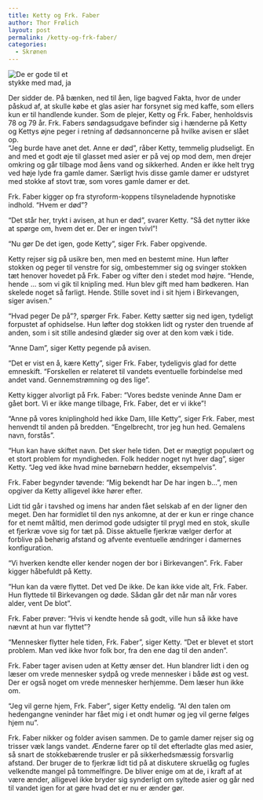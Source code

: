 ```yaml
---
title: Ketty og Frk. Faber
author: Thor Frølich
layout: post
permalink: /ketty-og-frk-faber/
categories:
  - Skrønen
---
```

<div class="bitImage bitRight" style="width: 148px">
  <img src="http://www.abekat.net/wp-content/images/asier_01.jpg" alt="De er gode til et stykke med mad, ja" /></p>
</div>

Der sidder de. På bænken, ned til åen, lige bagved Fakta, hvor de under påskud af, at skulle købe et glas asier har forsynet sig med kaffe, som ellers kun er til handlende kunder. Som de plejer, Ketty og Frk. Faber, henholdsvis 78 og 79 år. Frk. Fabers søndagsudgave befinder sig i hænderne på Ketty og Kettys øjne peger i retning af dødsannoncerne på hvilke avisen er slået op.  
“Jeg burde have anet det. Anne er død”, råber Ketty, temmelig pludseligt. En and med et godt øje til glasset med asier er på vej op mod dem, men drejer omkring og går tilbage mod åens vand og sikkerhed. Anden er ikke helt tryg ved høje lyde fra gamle damer. Særligt hvis disse gamle damer er udstyret med stokke af stovt træ, som vores gamle damer er det.

Frk. Faber kigger op fra styroform-koppens tilsyneladende hypnotiske indhold. “Hvem er død”?

“Det står her, trykt i avisen, at hun er død”, svarer Ketty. “Så det nytter ikke at spørge om, hvem det er. Der er ingen tvivl”!

“Nu gør De det igen, gode Ketty”, siger Frk. Faber opgivende.

Ketty rejser sig på usikre ben, men med en bestemt mine. Hun løfter stokken og peger til venstre for sig, ombestemmer sig og svinger stokken tæt henover hovedet på Frk. Faber og vifter den i stedet mod højre. “Hende, hende … som vi gik til knipling med. Hun blev gift med ham bødkeren. Han skelede noget så farligt. Hende. Stille sovet ind i sit hjem i Birkevangen, siger avisen.”

“Hvad peger De på”?, spørger Frk. Faber. Ketty sætter sig ned igen, tydeligt forpustet af ophidselse. Hun løfter dog stokken lidt og ryster den truende af anden, som i sit stille andesind glæder sig over at den kom væk i tide.

“Anne Dam”, siger Ketty pegende på avisen.

“Det er vist en å, kære Ketty”, siger Frk. Faber, tydeligvis glad for dette emneskift. “Forskellen er relateret til vandets eventuelle forbindelse med andet vand. Gennemstrømning og des lige”.

Ketty kigger alvorligt på Frk. Faber: “Vores bedste veninde Anne Dam er gået bort. Vi er ikke mange tilbage, Frk. Faber, det er vi ikke”!

“Anne på vores kniplinghold hed ikke Dam, lille Ketty”, siger Frk. Faber, mest henvendt til anden på bredden. “Engelbrecht, tror jeg hun hed. Gemalens navn, forstås”.

“Hun kan have skiftet navn. Det sker hele tiden. Det er mægtigt populært og et stort problem for myndigheden. Folk hedder noget nyt hver dag”, siger Ketty. “Jeg ved ikke hvad mine børnebørn hedder, eksempelvis”.

Frk. Faber begynder tøvende: “Mig bekendt har De har ingen b…”, men opgiver da Ketty alligevel ikke hører efter.

Lidt tid går i tavshed og imens har anden fået selskab af en der ligner den meget. Den har formidlet til den nys ankomne, at der er kun er ringe chance for et nemt måltid, men derimod gode udsigter til prygl med en stok, skulle et fjerkræ vove sig for tæt på. Disse aktuelle fjerkræ vælger derfor at forblive på behørig afstand og afvente eventuelle ændringer i damernes konfiguration.

“Vi hverken kendte eller kender nogen der bor i Birkevangen”. Frk. Faber kigger håbefuldt på Ketty.

“Hun kan da være flyttet. Det ved De ikke. De kan ikke vide alt, Frk. Faber. Hun flyttede til Birkevangen og døde. Sådan går det når man når vores alder, vent De blot”.

Frk. Faber prøver: “Hvis vi kendte hende så godt, ville hun så ikke have nævnt at hun var flyttet”?

“Mennesker flytter hele tiden, Frk. Faber”, siger Ketty. “Det er blevet et stort problem. Man ved ikke hvor folk bor, fra den ene dag til den anden”.

Frk. Faber tager avisen uden at Ketty ænser det. Hun blandrer lidt i den og læser om vrede mennesker sydpå og vrede mennesker i både øst og vest. Der er også noget om vrede mennesker herhjemme. Dem læser hun ikke om.

“Jeg vil gerne hjem, Frk. Faber”, siger Ketty endelig. “Al den talen om hedengangne veninder har fået mig i et ondt humør og jeg vil gerne følges hjem nu”.

Frk. Faber nikker og folder avisen sammen. De to gamle damer rejser sig og trisser væk langs vandet. Ænderne farer op til det efterladte glas med asier, så snart de stokkebærende trusler er på sikkerhedsmæssig forsvarlig afstand. Der bruger de to fjerkræ lidt tid på at diskutere skruelåg og fugles velkendte mangel på tommelfingre. De bliver enige om at de, i kraft af at være ænder, alligevel ikke bryder sig synderligt om syltede asier og går ned til vandet igen for at gøre hvad det er nu er ænder gør.